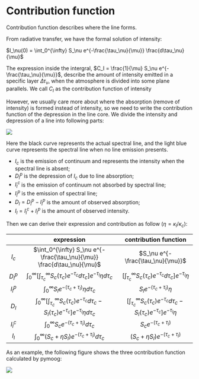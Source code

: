 # Contribution function

Contribution function describes where the line forms.

From radiative transfer, we have the formal solution of intensity:

$I_\nu(0) = \int_0^{\infty} S_\nu e^{-\frac{\tau_\nu}{\mu}} \frac{d\tau_\nu}{\mu}$

The expression inside the intergral, $C_I = \frac{1}{\mu} S_\nu e^{-\frac{\tau_\nu}{\mu}}$, describe the amount of intensity emitted in a specific layer $\Delta \tau_\nu$, when the atmosphere is divided into some plane parallels.
We call $C_I$ as the contribution function of intensity 

However, we usually care more about where the absorption (remove of intensity) is formed instead of intensity, so we need to write the contribution function of the depression in the line core.
We divide the intensity and depression of a line into following parts:

![](../img/contribution_function/Gur91-1.png)

Here the black curve represents the actual spectral line, and the light blue curve represents the spectral line when no line emission presents.

- $I_c$ is the emission of continuum and represents the intensity when the spectral line is absent;
- $D_l^p$ is the depression of $I_c$ due to line absorption;
- $I_l^c$ is the emission of continuum not absorbed by spectral line;
- $I_l^p$ is the emission of spectral line;
- $D_l = D_l^p - I_l^p$ is the amount of observed absorption; 
- $I_l = I_l^c + I_l^p$ is the amount of observed intensity.

Then we can derive their expression and contribution as follow ($\eta = \kappa_l / \kappa_c$):

||expression|contribution function|
|:--:|:--:|:--:|
|$I_c$|$\int_0^{\infty} S_\nu e^{-\frac{\tau_\nu}{\mu}} \frac{d\tau_\nu}{\mu}$|$S_\nu e^{-\frac{\tau_\nu}{\mu}}$|
|$D_l^p$|$\int_0^\infty \left[ \int_{\tau_c}^\infty S_c(\tau_c) e^{-\tau_c} d\tau_c \right] e^{-\tau_l} \eta d\tau_c$|$\left[ \int_{\tau_c}^\infty S_c(\tau_c) e^{-\tau_c} d\tau_c \right] e^{-\tau_l} \eta$|
|$I_l^p$|$\int_0^\infty S_l e^{-(\tau_c+\tau_l)} \eta d\tau_c$|$S_l e^{-(\tau_c+\tau_l)} \eta$|
|$D_l$|$\int_0^\infty \left[ \int_{\tau_c}^\infty S_c(\tau_c) e^{-\tau_c} d\tau_c - S_l(\tau_c) e^{-\tau_c} \right] e^{-\tau_l} \eta d\tau_c$|$\left[ \int_{\tau_c}^\infty S_c(\tau_c) e^{-\tau_c} d\tau_c - S_l(\tau_c) e^{-\tau_c} \right] e^{-\tau_l} \eta$|
|$I_l^c$|$\int_0^\infty S_c e^{-(\tau_c+\tau_l)} d\tau_c$|$S_c e^{-(\tau_c+\tau_l)}$|
|$I_l$|$\int_0^\infty (S_c + \eta S_l) e^{-(\tau_c+\tau_l)} d\tau_c$|$(S_c + \eta S_l) e^{-(\tau_c+\tau_l)}$|

As an example, the following figure shows the three ocntribution function calculated by pymoog:

![](../img/contribution_function/cf_example.jpg)